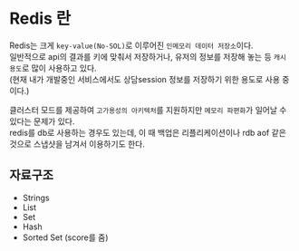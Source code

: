 # Redis 란 

Redis는 크게 `key-value(No-SOL)`로 이루어진 `인메모리 데이터 저장소`이다.    
일반적으로 api의 결과를 키에 맞춰서 저장하거나, 유저의 정보를 저장해 놓는 등 `캐시 용도`로 많이 사용하고 있다.    
(현재 내가 개발중인 서비스에서도 상담session 정보를 저장하기 위한 용도로 사용 중이다.)    
   
클러스터 모드를 제공하여 `고가용성의 아키텍처`를 지원하지만 `메모리 파편화`가 일어날 수 있다는 문제가 있다.    
redis를 db로 사용하는 경우도 있는데, 이 때 백업은 리플리케이션이나 rdb aof 같은 것으로 스냅샷을 남겨서 이용하기도 한다. 


## 자료구조 

* Strings
* List
* Set
* Hash
* Sorted Set  (score를 줌)
